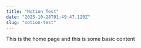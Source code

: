 ```yaml
---
title: "Notion Test"
date: "2025-10-28T01:49:47.120Z"
slug: "notion-test"
---
```



This is the home page and this is some basic content

